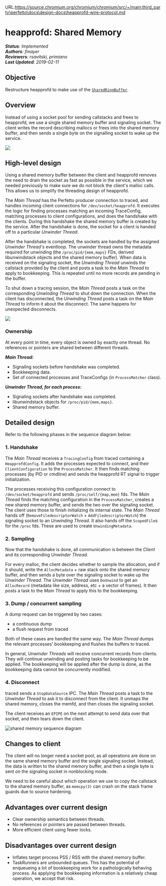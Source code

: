 URL:https://source.chromium.org/chromium/chromium/src/+/main:third_party\perfetto\docs\design-docs\heapprofd-wire-protocol.md
# heapprofd: Shared Memory

_**Status**: Implemented_  
_**Authors**: fmayer_  
_**Reviewers**: rsavitski, primiano_  
_**Last Updated**: 2019-02-11_

## Objective
Restructure heapprofd to make use of the <code>[SharedRingBuffer](https://cs.android.com/android/platform/superproject/main/+/main:external/perfetto/src/profiling/memory/shared_ring_buffer.cc)</code>.


## Overview
Instead of using a socket pool for sending callstacks and frees to heapprofd, we use a single shared memory buffer and signaling socket. The client writes the record describing mallocs or frees into the shared memory buffer, and then sends a single byte on the signalling socket to wake up the service.

![](/docs/images/heapprofd-design/shmem-overview.png)

## High-level design
Using a shared memory buffer between the client and heapprofd removes the need to drain the socket as fast as possible in the service, which we needed previously to make sure we do not block the client's malloc calls. This allows us to simplify the threading design of heapprofd.

The _Main Thread_ has the Perfetto producer connection to traced, and handles incoming client connections for `/dev/socket/heapprofd`. It executes the logic for finding processes matching an incoming TraceConfig, matching processes to client configurations, and does the handshake with the clients. During this handshake the shared memory buffer is created by the service. After the handshake is done, the socket for a client is handed off to a particular _Unwinder Thread_.

After the handshake is completed, the sockets are handled by the assigned _Unwinder Thread's_ eventloop. The unwinder thread owns the metadata required for unwinding (the `/proc/pid/{mem,maps}` FDs, derived libunwindstack objects and the shared memory buffer). When data is received on the signaling socket, the _Unwinding Thread_ unwinds the callstack provided by the client and posts a task to the _Main Thread_ to apply to bookkeeping. This is repeated until no more records are pending in the buffer.

To shut down a tracing session, the _Main Thread_ posts a task on the corresponding _Unwinding Thread_ to shut down the connection. When the client has disconnected, the _Unwinding Thread_ posts a task on the _Main Thread_ to inform it about the disconnect. The same happens for unexpected disconnects.

![](/docs/images/heapprofd-design/shmem-detail.png)

### Ownership
At every point in time, every object is owned by exactly one thread. No references or pointers are shared between different threads.

**_Main Thread:_**

*   Signaling sockets before handshake was completed.
*   Bookkeeping data.
*   Set of connected processes and TraceConfigs (in `ProcessMatcher` class).

**_Unwinder Thread, for each process:_**

*   Signaling sockets after handshake was completed.
*   libunwindstack objects for `/proc/pid/{mem,maps}`.
*   Shared memory buffer.


## Detailed design
Refer to the following phases in the sequence diagram below:

### 1. Handshake
The _Main Thread_ receives a `TracingConfig` from traced containing a `HeapprofdConfig`. It adds the processes expected to connect, and their `ClientConfiguration` to the `ProcessMatcher`. It then finds matching processes (by PID or cmdline) and sends the heapprofd RT signal to trigger initialization.

The processes receiving this configuration connect to `/dev/socket/heapprofd` and sends `/proc/self/{map,mem}` fds. The _Main Thread_ finds the matching configuration in the `ProcessMatcher`, creates a new shared memory buffer, and sends the two over the signaling socket. The client uses those to finish initializing its internal state. The _Main Thread_ hands off (`RemoveFiledescriptorWatch` + `AddFiledescriptorWatch`) the signaling socket to an _Unwinding Thread_. It also hands off the `ScopedFile`s for the `/proc` fds. These are used to create `UnwindingMetadata`.


### 2. Sampling
Now that the handshake is done, all communication is between the _Client_ and its corresponding _Unwinder Thread_.

For every malloc, the client decides whether to sample the allocation, and if it should, write the `AllocMetadata` + raw stack onto the shared memory buffer, and then sends a byte over the signaling socket to wake up the _Unwinder Thread_. The _Unwinder Thread_ uses `DoUnwind` to get an `AllocRecord` (metadata like size, address, etc + a vector of frames).  It then posts a task to the _Main Thread_ to apply this to the bookkeeping.


### 3. Dump / concurrent sampling
A dump request can be triggered by two cases:

*   a continuous dump
*   a flush request from traced

Both of these cases are handled the same way. The _Main Thread_ dumps the relevant processes' bookkeeping and flushes the buffers to traced.

In general, _Unwinder Threads_ will receive concurrent records from clients. They will continue unwinding and posting tasks for bookkeeping to be applied. The bookkeeping will be applied after the dump is done, as the bookkeeping data cannot be concurrently modified.


### 4. Disconnect
traced sends a `StopDataSource` IPC. The _Main Thread_ posts a task to the _Unwinder Thread_ to ask it to disconnect from the client. It unmaps the shared memory, closes the memfd, and then closes the signaling socket.

The client receives an `EPIPE` on the next attempt to send data over that socket, and then tears down the client.

![shared memory sequence diagram](/docs/images/heapprofd-design/Shared-Memory0.png "shared memory sequence diagram")


## Changes to client
The client will no longer need a socket pool, as all operations are done on the same shared memory buffer and the single signaling socket. Instead, the data is written to the shared memory buffer, and then a single byte is sent on the signaling socket in nonblocking mode.

We need to be careful about which operation we use to copy the callstack to the shared memory buffer, as `memcpy(3)` can crash on the stack frame guards due to source hardening.


## Advantages over current design
*   Clear ownership semantics between threads.
*   No references or pointers are passed between threads.
*   More efficient client using fewer locks.


## Disadvantages over current design
*   Inflates target process PSS / RSS with the shared memory buffer.
*   TaskRunners are unbounded queues. This has the potential of enqueueing a lot of bookkeeping work for a pathologically behaving process. As applying the bookkeeping information is a relatively cheap operation, we accept that risk.
